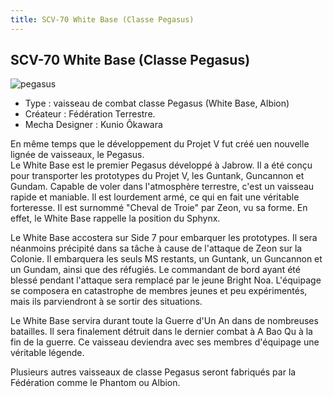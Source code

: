 ```yaml
---
title: SCV-70 White Base (Classe Pegasus)
---
```


SCV-70 White Base (Classe Pegasus)
----------------------------------


![pegasus](/images/stories/saga/msgundam/mechas/pegasus.png)


- Type : vaisseau de combat classe Pegasus (White Base, Albion)   
- Créateur : Fédération Terrestre.   
- Mecha Designer : Kunio Ôkawara   
  
En même temps que le développement du Projet V fut créé uen nouvelle lignée de vaisseaux, le Pegasus.   
Le White Base est le premier Pegasus développé à Jabrow. Il a été conçu pour transporter les prototypes du Projet V, les Guntank, Guncannon et Gundam. Capable de voler dans l'atmosphère terrestre, c'est un vaisseau rapide et maniable. Il est lourdement armé, ce qui en fait une véritable forteresse. Il est surnommé "Cheval de Troie" par Zeon, vu sa forme. En effet, le White Base rappelle la position du Sphynx.


Le White Base accostera sur Side 7 pour embarquer les prototypes. Il sera néanmoins précipité dans sa tâche à cause de l'attaque de Zeon sur la Colonie. Il embarquera les seuls MS restants, un Guntank, un Guncannon et un Gundam, ainsi que des réfugiés. Le commandant de bord ayant été blessé pendant l'attaque sera remplacé par le jeune Bright Noa. L'équipage se composera en catastrophe de membres jeunes et peu expérimentés, mais ils parviendront à se sortir des situations.


Le White Base servira durant toute la Guerre d'Un An dans de nombreuses batailles. Il sera finalement détruit dans le dernier combat à A Bao Qu à la fin de la guerre. Ce vaisseau deviendra avec ses membres d'équipage une véritable légende.


Plusieurs autres vaisseaux de classe Pegasus seront fabriqués par la Fédération comme le Phantom ou Albion.


